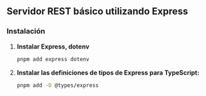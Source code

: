 ## Servidor REST básico utilizando Express

### Instalación
1. **Instalar Express, dotenv**

    ```bash
    pnpm add express dotenv
    ```

2.  **Instalar las definiciones de tipos de Express para TypeScript:**

    ```bash
    pnpm add -D @types/express
    ```
